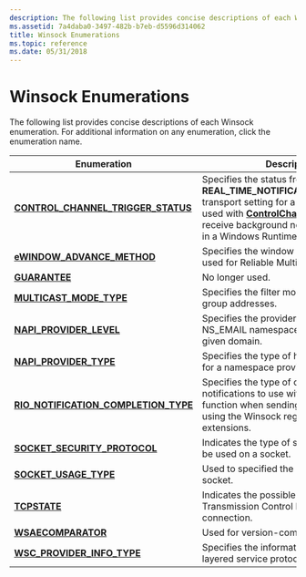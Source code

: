```yaml
---
description: The following list provides concise descriptions of each Winsock enumeration. For additional information on any enumeration, click the enumeration name.
ms.assetid: 7a4daba0-3497-482b-b7eb-d5596d314062
title: Winsock Enumerations
ms.topic: reference
ms.date: 05/31/2018
---
```


# Winsock Enumerations

The following list provides concise descriptions of each Winsock enumeration. For additional information on any enumeration, click the enumeration name.

| Enumeration | Description |
|-|-|
| [**CONTROL\_CHANNEL\_TRIGGER\_STATUS**](/windows/win32/api/mstcpip/ne-mstcpip-control_channel_trigger_status) | Specifies the status from a query for the **REAL\_TIME\_NOTIFICATION\_CAPABILITY** transport setting for a TCP socket that is used with [**ControlChannelTrigger**](/uwp/api/Windows.Networking.Sockets.ControlChannelTrigger) to receive background network notifications in a Windows Runtime application. |
| [**eWINDOW\_ADVANCE\_METHOD**](/windows/win32/api/wsrm/ne-wsrm-ewindow_advance_method) | Specifies the window advance mode used for Reliable Multicast. |
| [**GUARANTEE**](./guarantee-2.md) | No longer used. |
| [**MULTICAST\_MODE\_TYPE**](/windows/win32/api/ws2ipdef/ne-ws2ipdef-multicast_mode_type) | Specifies the filter mode for multicast group addresses. |
| [**NAPI\_PROVIDER\_LEVEL**](/windows/win32/api/nsemail/ne-nsemail-napi_provider_level) | Specifies the provider authority level of a NS\_EMAIL namespace provider for a given domain. |
| [**NAPI\_PROVIDER\_TYPE**](/windows/win32/api/nsemail/ne-nsemail-napi_provider_type) | Specifies the type of hosting expected for a namespace provider. |
| [**RIO\_NOTIFICATION\_COMPLETION\_TYPE**](/windows/win32/api/mswsock/ne-mswsock-rio_notification_completion_type) | Specifies the type of completion queue notifications to use with the [**RIONotify**](/windows/win32/api/mswsock/nc-mswsock-lpfn_rionotify) function when sending or receiving data using the Winsock registered I/O extensions. |
| [**SOCKET\_SECURITY\_PROTOCOL**](/windows/win32/api/mstcpip/ne-mstcpip-socket_security_protocol) | Indicates the type of security protocol to be used on a socket. |
| [**SOCKET\_USAGE\_TYPE**](/windows/win32/api/Mstcpip/ne-mstcpip-socket_usage_type) | Used to specified the usage type for the socket. |
| [**TCPSTATE**](/windows/win32/api/mstcpip/ne-mstcpip-tcpstate) | Indicates the possible states of a Transmission Control Protocol (TCP) connection. |
| [**WSAECOMPARATOR**](/windows/win32/api/Winsock2/ne-winsock2-wsaecomparator) | Used for version-comparison semantics. |
| [**WSC\_PROVIDER\_INFO\_TYPE**](/windows/win32/api/ws2spi/ne-ws2spi-wsc_provider_info_type) | Specifies the information class of a layered service protocol (LSP). |

